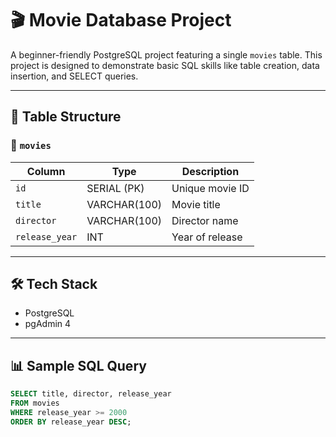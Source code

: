 # 🎬 Movie Database Project

A beginner-friendly PostgreSQL project featuring a single `movies` table. This project is designed to demonstrate basic SQL skills like table creation, data insertion, and SELECT queries.

---

## 📂 Table Structure

### 🎥 `movies`

| Column         | Type         | Description        |
|----------------|--------------|--------------------|
| `id`           | SERIAL (PK)  | Unique movie ID    |
| `title`        | VARCHAR(100) | Movie title        |
| `director`     | VARCHAR(100) | Director name      |
| `release_year` | INT          | Year of release    |

---

## 🛠️ Tech Stack

- PostgreSQL
- pgAdmin 4

---

## 📊 Sample SQL Query

```sql
SELECT title, director, release_year
FROM movies
WHERE release_year >= 2000
ORDER BY release_year DESC;
